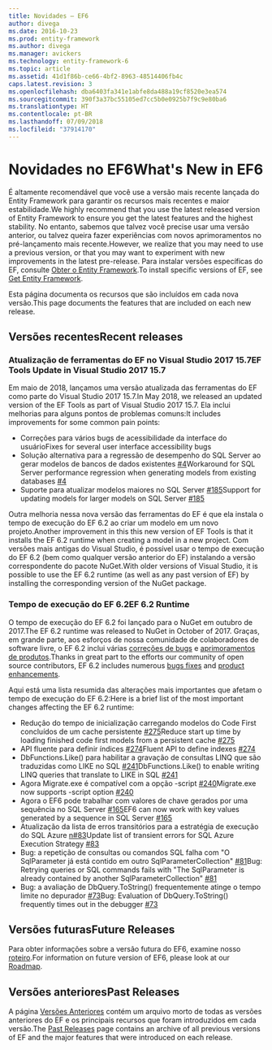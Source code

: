 ```yaml
---
title: Novidades – EF6
author: divega
ms.date: 2016-10-23
ms.prod: entity-framework
ms.author: divega
ms.manager: avickers
ms.technology: entity-framework-6
ms.topic: article
ms.assetid: 41d1f86b-ce66-4bf2-8963-48514406fb4c
caps.latest.revision: 3
ms.openlocfilehash: dba6403fa341e1abfe8da488a19cf8520e3ea574
ms.sourcegitcommit: 390f3a37bc55105ed7cc5b0e0925b7f9c9e80ba6
ms.translationtype: HT
ms.contentlocale: pt-BR
ms.lasthandoff: 07/09/2018
ms.locfileid: "37914170"
---
```

# <a name="whats-new-in-ef6"></a><span data-ttu-id="573bb-102">Novidades no EF6</span><span class="sxs-lookup"><span data-stu-id="573bb-102">What's New in EF6</span></span>

<span data-ttu-id="573bb-103">É altamente recomendável que você use a versão mais recente lançada do Entity Framework para garantir os recursos mais recentes e maior estabilidade.</span><span class="sxs-lookup"><span data-stu-id="573bb-103">We highly recommend that you use the latest released version of Entity Framework to ensure you get the latest features and the highest stability.</span></span>
<span data-ttu-id="573bb-104">No entanto, sabemos que talvez você precise usar uma versão anterior, ou talvez queira fazer experiências com novos aprimoramentos no pré-lançamento mais recente.</span><span class="sxs-lookup"><span data-stu-id="573bb-104">However, we realize that you may need to use a previous version, or that you may want to experiment with new improvements in the latest pre-release.</span></span>
<span data-ttu-id="573bb-105">Para instalar versões específicas do EF, consulte [Obter o Entity Framework](~/ef6/fundamentals/install.md).</span><span class="sxs-lookup"><span data-stu-id="573bb-105">To install specific versions of EF, see [Get Entity Framework](~/ef6/fundamentals/install.md).</span></span>

<span data-ttu-id="573bb-106">Esta página documenta os recursos que são incluídos em cada nova versão.</span><span class="sxs-lookup"><span data-stu-id="573bb-106">This page documents the features that are included on each new release.</span></span>

## <a name="recent-releases"></a><span data-ttu-id="573bb-107">Versões recentes</span><span class="sxs-lookup"><span data-stu-id="573bb-107">Recent releases</span></span>

### <a name="ef-tools-update-in-visual-studio-2017-157"></a><span data-ttu-id="573bb-108">Atualização de ferramentas do EF no Visual Studio 2017 15.7</span><span class="sxs-lookup"><span data-stu-id="573bb-108">EF Tools Update in Visual Studio 2017 15.7</span></span>

<span data-ttu-id="573bb-109">Em maio de 2018, lançamos uma versão atualizada das ferramentas do EF como parte do Visual Studio 2017 15.7.</span><span class="sxs-lookup"><span data-stu-id="573bb-109">In May 2018, we released an updated version of the EF Tools as part of Visual Studio 2017 15.7.</span></span>
<span data-ttu-id="573bb-110">Ela inclui melhorias para alguns pontos de problemas comuns:</span><span class="sxs-lookup"><span data-stu-id="573bb-110">It includes improvements for some common pain points:</span></span>

- <span data-ttu-id="573bb-111">Correções para vários bugs de acessibilidade da interface do usuário</span><span class="sxs-lookup"><span data-stu-id="573bb-111">Fixes for several user interface accessibility bugs</span></span>
- <span data-ttu-id="573bb-112">Solução alternativa para a regressão de desempenho do SQL Server ao gerar modelos de bancos de dados existentes [#4](https://github.com/aspnet/entityframework6/issues/4)</span><span class="sxs-lookup"><span data-stu-id="573bb-112">Workaround for SQL Server performance regression when generating models from existing databases [#4](https://github.com/aspnet/entityframework6/issues/4)</span></span>
- <span data-ttu-id="573bb-113">Suporte para atualizar modelos maiores no SQL Server [#185](https://github.com/aspnet/EntityFramework6/issues/185)</span><span class="sxs-lookup"><span data-stu-id="573bb-113">Support for updating models for larger models on SQL Server [#185](https://github.com/aspnet/EntityFramework6/issues/185)</span></span>

<span data-ttu-id="573bb-114">Outra melhoria nessa nova versão das ferramentas do EF é que ela instala o tempo de execução do EF 6.2 ao criar um modelo em um novo projeto.</span><span class="sxs-lookup"><span data-stu-id="573bb-114">Another improvement in this this new version of EF Tools is that it installs the EF 6.2 runtime when creating a model in a new project.</span></span> <span data-ttu-id="573bb-115">Com versões mais antigas do Visual Studio, é possível usar o tempo de execução do EF 6.2 (bem como qualquer versão anterior do EF) instalando a versão correspondente do pacote NuGet.</span><span class="sxs-lookup"><span data-stu-id="573bb-115">With older versions of Visual Studio, it is possible to use the EF 6.2 runtime (as well as any past version of EF) by installing the corresponding version of the NuGet package.</span></span>

### <a name="ef-62-runtime"></a><span data-ttu-id="573bb-116">Tempo de execução do EF 6.2</span><span class="sxs-lookup"><span data-stu-id="573bb-116">EF 6.2 Runtime</span></span>

<span data-ttu-id="573bb-117">O tempo de execução do EF 6.2 foi lançado para o NuGet em outubro de 2017.</span><span class="sxs-lookup"><span data-stu-id="573bb-117">The EF 6.2 runtime was released to NuGet in October of 2017.</span></span>
<span data-ttu-id="573bb-118">Graças, em grande parte, aos esforços de nossa comunidade de colaboradores de software livre, o EF 6.2 inclui várias [correções de bugs](https://github.com/aspnet/entityframework6/issues?utf8=%E2%9C%93&q=is%3Aissue%20milestone%3A6.2.0%20is%3Aclosed%20label%3Aclosed-fixed%20-label%3Aarea-tools%20label%3Atype-bug) e [aprimoramentos de produtos](https://github.com/aspnet/entityframework6/issues?utf8=%E2%9C%93&q=is%3Aissue%20milestone%3A6.2.0%20is%3Aclosed%20label%3Aclosed-fixed%20-label%3Aarea-tools%20label%3Atype-enhancement%20).</span><span class="sxs-lookup"><span data-stu-id="573bb-118">Thanks in great part to the efforts our community of open source contributors, EF 6.2 includes numerous [bugs fixes](https://github.com/aspnet/entityframework6/issues?utf8=%E2%9C%93&q=is%3Aissue%20milestone%3A6.2.0%20is%3Aclosed%20label%3Aclosed-fixed%20-label%3Aarea-tools%20label%3Atype-bug) and [product enhancements](https://github.com/aspnet/entityframework6/issues?utf8=%E2%9C%93&q=is%3Aissue%20milestone%3A6.2.0%20is%3Aclosed%20label%3Aclosed-fixed%20-label%3Aarea-tools%20label%3Atype-enhancement%20).</span></span>

<span data-ttu-id="573bb-119">Aqui está uma lista resumida das alterações mais importantes que afetam o tempo de execução do EF 6.2:</span><span class="sxs-lookup"><span data-stu-id="573bb-119">Here is a brief list of the most important changes affecting the EF 6.2 runtime:</span></span>

- <span data-ttu-id="573bb-120">Redução do tempo de inicialização carregando modelos do Code First concluídos de um cache persistente [#275](https://github.com/aspnet/EntityFramework6/issues/275)</span><span class="sxs-lookup"><span data-stu-id="573bb-120">Reduce start up time by loading finished code first models from a persistent cache [#275](https://github.com/aspnet/EntityFramework6/issues/275)</span></span>
- <span data-ttu-id="573bb-121">API fluente para definir índices [#274](https://github.com/aspnet/EntityFramework6/issues/274)</span><span class="sxs-lookup"><span data-stu-id="573bb-121">Fluent API to define indexes [#274](https://github.com/aspnet/EntityFramework6/issues/274)</span></span>
- <span data-ttu-id="573bb-122">DbFunctions.Like() para habilitar a gravação de consultas LINQ que são traduzidas como LIKE no SQL [#241](https://github.com/aspnet/EntityFramework6/issues/241)</span><span class="sxs-lookup"><span data-stu-id="573bb-122">DbFunctions.Like() to enable writing LINQ queries that translate to LIKE in SQL [#241](https://github.com/aspnet/EntityFramework6/issues/241)</span></span>
- <span data-ttu-id="573bb-123">Agora Migrate.exe é compatível com a opção -script [#240](https://github.com/aspnet/EntityFramework6/issues/240)</span><span class="sxs-lookup"><span data-stu-id="573bb-123">Migrate.exe now supports -script option [#240](https://github.com/aspnet/EntityFramework6/issues/240)</span></span>
- <span data-ttu-id="573bb-124">Agora o EF6 pode trabalhar com valores de chave gerados por uma sequência no SQL Server [#165](https://github.com/aspnet/EntityFramework6/issues/165)</span><span class="sxs-lookup"><span data-stu-id="573bb-124">EF6 can now work with key values generated by a sequence in SQL Server [#165](https://github.com/aspnet/EntityFramework6/issues/165)</span></span>
- <span data-ttu-id="573bb-125">Atualização da lista de erros transitórios para a estratégia de execução do SQL Azure [n#83](https://github.com/aspnet/EntityFramework6/issues/83)</span><span class="sxs-lookup"><span data-stu-id="573bb-125">Update list of transient errors for SQL Azure Execution Strategy [#83](https://github.com/aspnet/EntityFramework6/issues/83)</span></span>
- <span data-ttu-id="573bb-126">Bug: a repetição de consultas ou comandos SQL falha com "O SqlParameter já está contido em outro SqlParameterCollection" [#81](https://github.com/aspnet/EntityFramework6/issues/81)</span><span class="sxs-lookup"><span data-stu-id="573bb-126">Bug: Retrying queries or SQL commands fails with "The SqlParameter is already contained by another SqlParameterCollection" [#81](https://github.com/aspnet/EntityFramework6/issues/81)</span></span>
- <span data-ttu-id="573bb-127">Bug: a avaliação de DbQuery.ToString() frequentemente atinge o tempo limite no depurador [#73](https://github.com/aspnet/EntityFramework6/issues/73)</span><span class="sxs-lookup"><span data-stu-id="573bb-127">Bug: Evaluation of DbQuery.ToString() frequently times out in the debugger [#73](https://github.com/aspnet/EntityFramework6/issues/73)</span></span>

## <a name="future-releases"></a><span data-ttu-id="573bb-128">Versões futuras</span><span class="sxs-lookup"><span data-stu-id="573bb-128">Future Releases</span></span>

<span data-ttu-id="573bb-129">Para obter informações sobre a versão futura do EF6, examine nosso [roteiro](roadmap.md).</span><span class="sxs-lookup"><span data-stu-id="573bb-129">For information on future version of EF6, please look at our [Roadmap](roadmap.md).</span></span>

## <a name="past-releases"></a><span data-ttu-id="573bb-130">Versões anteriores</span><span class="sxs-lookup"><span data-stu-id="573bb-130">Past Releases</span></span>

<span data-ttu-id="573bb-131">A página [Versões Anteriores](past-releases.md) contém um arquivo morto de todas as versões anteriores do EF e os principais recursos que foram introduzidos em cada versão.</span><span class="sxs-lookup"><span data-stu-id="573bb-131">The [Past Releases](past-releases.md) page contains an archive of all previous versions of EF and the major features that were introduced on each release.</span></span>
